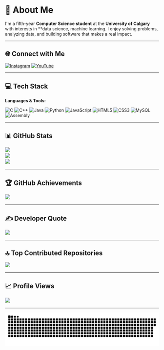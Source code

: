 # 💫 About Me

I'm a fifth-year **Computer Science student** at the **University of Calgary** with interests in **data science, machine learning. I enjoy solving problems, analyzing data, and building software that makes a real impact.

---

## 🌐 Connect with Me

[![Instagram](https://img.shields.io/badge/Instagram-%23E4405F.svg?logo=Instagram&logoColor=white)](https://instagram.com/hunter.hallvorson)
[![YouTube](https://img.shields.io/badge/YouTube-%23FF0000.svg?logo=YouTube&logoColor=white)](https://youtube.com/@hunterhalvorson6223)

---

## 💻 Tech Stack

**Languages & Tools:**

![C](https://img.shields.io/badge/C-%2300599C.svg?style=for-the-badge&logo=c&logoColor=white)
![C++](https://img.shields.io/badge/C++-%2300599C.svg?style=for-the-badge&logo=c%2B%2B&logoColor=white)
![Java](https://img.shields.io/badge/Java-%23ED8B00.svg?style=for-the-badge&logo=openjdk&logoColor=white)
![Python](https://img.shields.io/badge/Python-3670A0.svg?style=for-the-badge&logo=python&logoColor=ffdd54)
![JavaScript](https://img.shields.io/badge/JavaScript-%23323330.svg?style=for-the-badge&logo=javascript&logoColor=%23F7DF1E)
![HTML5](https://img.shields.io/badge/HTML5-%23E34F26.svg?style=for-the-badge&logo=html5&logoColor=white)
![CSS3](https://img.shields.io/badge/CSS3-%231572B6.svg?style=for-the-badge&logo=css3&logoColor=white)
![MySQL](https://img.shields.io/badge/MySQL-4479A1.svg?style=for-the-badge&logo=mysql&logoColor=white)
![Assembly](https://img.shields.io/badge/Assembly-%23000000.svg?style=for-the-badge&logo=assemblyscript&logoColor=white)

---

## 📊 GitHub Stats

![](https://github-readme-stats.vercel.app/api?username=HunterHalvorson&theme=jolly&hide_border=false&include_all_commits=false&count_private=false)  
![](https://github-readme-streak-stats.herokuapp.com/?user=HunterHalvorson&theme=jolly&hide_border=false)  
![](https://github-readme-stats.vercel.app/api/top-langs/?username=HunterHalvorson&theme=jolly&hide_border=false&layout=compact)

---

## 🏆 GitHub Achievements

![](https://github-profile-trophy.vercel.app/?username=HunterHalvorson&theme=jolly&no-frame=false&no-bg=true&margin-w=4)

---

## ✍️ Developer Quote

![](https://quotes-github-readme.vercel.app/api?type=horizontal&theme=radical)

---

## 🔝 Top Contributed Repositories

![](https://github-contributor-stats.vercel.app/api?username=HunterHalvorson&limit=5&theme=dark&combine_all_yearly_contributions=true)

---

## 📈 Profile Views

[![](https://visitcount.itsvg.in/api?id=HunterHalvorson&icon=0&color=0)](https://visitcount.itsvg.in)

---

<picture>
  <source media="(prefers-color-scheme: dark)" srcset="https://raw.githubusercontent.com/HunterHalvorson/HunterHalvorson/output/github-snake-dark.svg" />
  <source media="(prefers-color-scheme: light)" srcset="https://raw.githubusercontent.com/HunterHalvorson/HunterHalvorson/output/github-snake.svg" />
  <img alt="github-snake" src="https://raw.githubusercontent.com/HunterHalvorson/HunterHalvorson/output/github-snake.svg" />
</picture>

